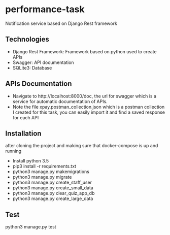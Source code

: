 # performance-task
Notification service based on Django Rest framework

## Technologies

* Django Rest Framework: Framework based on python used to create APIs 
* Swagger: API documentation
* SQLite3: Database

## APIs Documentation
* Navigate to http://localhost:8000/doc, the url for swagger which is a service for automatic documentation of APIs.
* Note the file xpay.postman_collection.json which is a postman collection I created for this task, you can easily import it and find a saved response for each API

## Installation

after cloning the project and making sure that docker-compose is up and running
- Install python 3.5
- pip3 install -r requirements.txt
- python3 manage.py makemigrations
- python3 manage.py migrate
- python3 manage.py create_staff_user
- python3 manage.py create_small_data
- python3 manage.py clear_quiz_app_db
- python3 manage.py create_large_data

## Test
 python3 manage.py test
